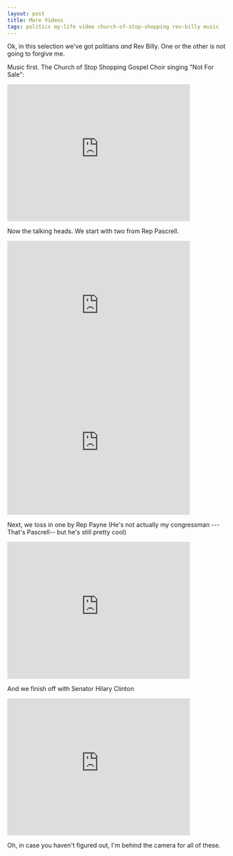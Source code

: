 ```yaml
---
layout: post
title: More Videos
tags: politics my-life video church-of-stop-shopping rev-billy music
---
```

Ok, in this selection we've got politians *and* Rev Billy. One or the other is not going to forgive me.

Music first.  The Church of Stop Shopping Gospel Choir singing "Not For Sale":

<iframe width="420" height="315" src="http://www.youtube.com/embed/CD9x4IrnJgY" frameborder="0" allowfullscreen="true">    </iframe> 

Now the talking heads.  We start with two from Rep Pascrell.

<iframe width="420" height="315" src="http://www.youtube.com/embed/RykiTZ1nWY4" frameborder="0" allowfullscreen="true">    </iframe> 
<iframe width="420" height="315" src="http://www.youtube.com/embed/7K8nqh2eCns" frameborder="0" allowfullscreen="true">    </iframe> 

Next, we toss in one by Rep Payne (He's not actually my congressman --- That's Pascrell-- but he's still pretty cool)

<iframe width="420" height="315" src="http://www.youtube.com/embed/FGTSCMXpHlI" frameborder="0" allowfullscreen="true">    </iframe> 

And we finish off with Senator Hilary Clinton

<iframe width="420" height="315" src="http://www.youtube.com/embed/6g5cxPmwKB8" frameborder="0" allowfullscreen="true">    </iframe> 

Oh, in case you haven't figured out, I'm behind the camera for all of these.
